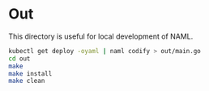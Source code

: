 # Out

This directory is useful for local development of NAML.

```bash 
kubectl get deploy -oyaml | naml codify > out/main.go
cd out
make
make install
make clean
```